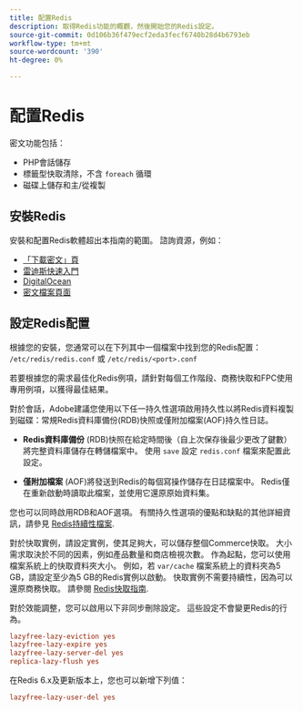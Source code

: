 ```yaml
---
title: 配置Redis
description: 取得Redis功能的概觀，然後開始您的Redis設定。
source-git-commit: 0d106b36f479ecf2eda3fecf6740b28d4b6793eb
workflow-type: tm+mt
source-wordcount: '390'
ht-degree: 0%

---
```


# 配置Redis

密文功能包括：

- PHP會話儲存
- 標籤型快取清除，不含 `foreach` 循環
- 磁碟上儲存和主/從複製

## 安裝Redis

安裝和配置Redis軟體超出本指南的範圍。 諮詢資源，例如：

- [「下載密文」頁](https://redis.io/download)
- [雷迪斯快速入門](https://redis.io/docs/getting-started/)
- [DigitalOcean](https://www.digitalocean.com/community/tutorials/how-to-install-and-use-redis)
- [密文檔案頁面](https://redis.io/docs)

## 設定Redis配置

根據您的安裝，您通常可以在下列其中一個檔案中找到您的Redis配置： `/etc/redis/redis.conf` 或 `/etc/redis/<port>.conf`

若要根據您的需求最佳化Redis例項，請針對每個工作階段、商務快取和FPC使用專用例項，以獲得最佳結果。

對於會話，Adobe建議您使用以下任一持久性選項啟用持久性以將Redis資料複製到磁碟：常規Redis資料庫備份(RDB)快照或僅附加檔案(AOF)持久性日誌。

- **Redis資料庫備份** (RDB)快照在給定時間後（自上次保存後最少更改了鍵數）將完整資料庫儲存在轉儲檔案中。 使用 `save` 設定 `redis.conf` 檔案來配置此設定。

- **僅附加檔案** (AOF)將發送到Redis的每個寫操作儲存在日誌檔案中。 Redis僅在重新啟動時讀取此檔案，並使用它還原原始資料集。

您也可以同時啟用RDB和AOF選項。 有關持久性選項的優點和缺點的其他詳細資訊，請參見 [Redis持續性檔案](https://redis.io/topics/persistence).

對於快取實例，請設定實例，使其足夠大，可以儲存整個Commerce快取。 大小需求取決於不同的因素，例如產品數量和商店檢視次數。 作為起點，您可以使用檔案系統上的快取資料夾大小。 例如，若 `var/cache` 檔案系統上的資料夾為5 GB，請設定至少為5 GB的Redis實例以啟動。 快取實例不需要持續性，因為可以還原商務快取。 請參閱 [Redis快取指南](https://redis.io/docs/manual/eviction/).

對於效能調整，您可以啟用以下非同步刪除設定。 這些設定不會變更Redis的行為。

```ini
lazyfree-lazy-eviction yes
lazyfree-lazy-expire yes
lazyfree-lazy-server-del yes
replica-lazy-flush yes
```

在Redis 6.x及更新版本上，您也可以新增下列值：

```ini
lazyfree-lazy-user-del yes
```
